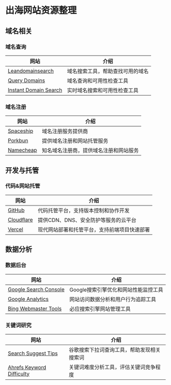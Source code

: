 # 出海网站资源整理

## 域名相关

### 域名查询
| 网站 | 介绍 |
|------|------|
| [Leandomainsearch](https://leandomainsearch.com/) | 域名搜索工具，帮助查找可用的域名 |
| [Query Domains](https://query.domains/) | 域名查询和可用性检查工具 |
| [Instant Domain Search](https://instantdomainsearch.com/) | 实时域名搜索和可用性检查工具 |

### 域名注册
| 网站 | 介绍 |
|------|------|
| [Spaceship](https://spaceship.com) | 域名注册服务提供商 |
| [Porkbun](https://porkbun.com) | 提供域名注册和网站托管服务 |
| [Namecheap](https://namecheap.com) | 知名域名注册商，提供域名注册和网站服务 |

## 开发与托管

### 代码&网站托管
| 网站 | 介绍 |
|------|------|
| [GitHub](https://github.com) | 代码托管平台，支持版本控制和协作开发 |
| [Cloudflare](https://cloudflare.com) | 提供CDN、DNS、安全防护等服务的云平台 |
| [Vercel](https://vercel.com) | 现代网站部署和托管平台，支持前端项目快速部署 |

## 数据分析

### 数据后台
| 网站 | 介绍 |
|------|------|
| [Google Search Console](https://search.google.com/search-console) | Google搜索引擎优化和网站性能监控工具 |
| [Google Analytics](https://analytics.google.com/analytics/web/) | 网站访问数据分析和用户行为追踪工具 |
| [Bing Webmaster Tools](https://www.bing.com/webmasters/submiturl) | 必应搜索引擎网站管理工具 |

### 关键词研究
| 网站 | 介绍 |
|------|------|
| [Search Suggest Tips](https://www.searchsuggest.tips/?keyword=) | 谷歌搜索下拉词查询工具，帮助发现相关搜索词 |
| [Ahrefs Keyword Difficulty](https://ahrefs.com/keyword-difficulty) | 关键词难度分析工具，评估关键词竞争程度 |
